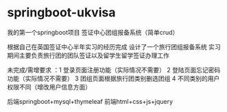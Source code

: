 # springboot-ukvisa


我的第一个springboot项目
签证中心团组报备系统（简单crud）

根据自己在英国签证中心半年实习的经历完成
设计了一个旅行团组报备系统
实习期间主要负责旅行团的团队签证以及留学生留学签证办理工作

未完成/需增要求
：1 登录页面注册功能（实际情况不需要）
  2 登陆页面忘记密码功能（实际情况不需要）
  3 团组页面根据旅行团类别删选团组
  4 不同类别的用户权限不同（增改用户信息方面）





后端springboot+mysql+thymeleaf
前端html+css+js+jquery
